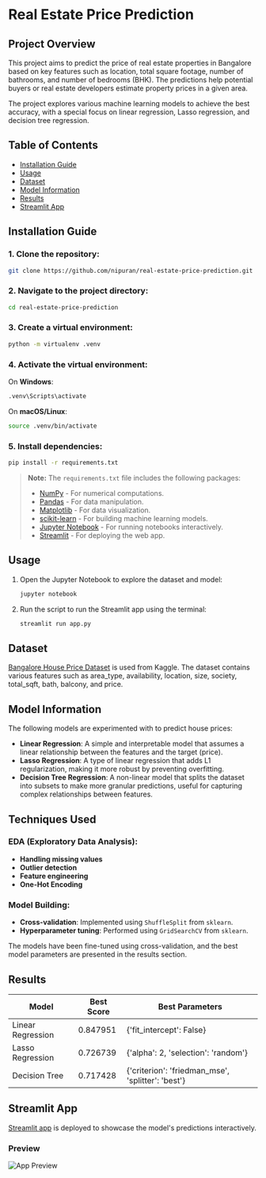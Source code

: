 # Real Estate Price Prediction

## Project Overview

This project aims to predict the price of real estate properties in Bangalore based on key features such as location, total square footage, number of bathrooms, and number of bedrooms (BHK). The predictions help potential buyers or real estate developers estimate property prices in a given area.

The project explores various machine learning models to achieve the best accuracy, with a special focus on linear regression, Lasso regression, and decision tree regression.

## Table of Contents

- [Installation Guide](#installation-guide)
- [Usage](#usage)
- [Dataset](#dataset)
- [Model Information](#model-information)
- [Results](#results)
- [Streamlit App](#streamlit-app)

## Installation Guide

### 1. Clone the repository:
   ```bash
   git clone https://github.com/nipuran/real-estate-price-prediction.git
   ```

### 2. Navigate to the project directory:
   ```bash
   cd real-estate-price-prediction
   ```

### 3. Create a virtual environment:
   ```bash
   python -m virtualenv .venv
   ```

### 4. Activate the virtual environment:
   On **Windows**:
   ```bash
   .venv\Scripts\activate
   ```
   On **macOS/Linux**:
   ```bash
   source .venv/bin/activate
   ```

### 5. Install dependencies:
   ```bash
   pip install -r requirements.txt
   ```

   > **Note:** The `requirements.txt` file includes the following packages:
   > - [NumPy](https://pypi.org/project/numpy/) - For numerical computations.
   > - [Pandas](https://pypi.org/project/pandas/) - For data manipulation.
   > - [Matplotlib](https://pypi.org/project/matplotlib/) - For data visualization.
   > - [scikit-learn](https://pypi.org/project/scikit-learn/) - For building machine learning models.
   > - [Jupyter Notebook](https://pypi.org/project/notebook/) - For running notebooks interactively.
   > - [Streamlit](https://pypi.org/project/streamlit/) - For deploying the web app.

## Usage

1. Open the Jupyter Notebook to explore the dataset and model:
   ```bash
   jupyter notebook
   ```

2. Run the script to run the Streamlit app using the terminal:
   ```bash
   streamlit run app.py
   ```

## Dataset

[Bangalore House Price Dataset](https://www.kaggle.com/datasets/amitabhajoy/bengaluru-house-price-data) is used from Kaggle. The dataset contains various features such as area_type, availability, location, size, society, total_sqft, bath, balcony, and price.

## Model Information

The following models are experimented with to predict house prices:

- **Linear Regression**: A simple and interpretable model that assumes a linear relationship between the features and the target (price).
- **Lasso Regression**: A type of linear regression that adds L1 regularization, making it more robust by preventing overfitting.
- **Decision Tree Regression**: A non-linear model that splits the dataset into subsets to make more granular predictions, useful for capturing complex relationships between features.

## Techniques Used

### EDA (Exploratory Data Analysis):
- **Handling missing values**
- **Outlier detection**
- **Feature engineering**
- **One-Hot Encoding**

### Model Building:
- **Cross-validation**: Implemented using `ShuffleSplit` from `sklearn`.
- **Hyperparameter tuning**: Performed using `GridSearchCV` from `sklearn`.

The models have been fine-tuned using cross-validation, and the best model parameters are presented in the results section.

## Results

| Model              | Best Score | Best Parameters                                |
|--------------------|------------|-----------------------------------------------|
| Linear Regression   | 0.847951   | {'fit_intercept': False}                      |
| Lasso Regression    | 0.726739   | {'alpha': 2, 'selection': 'random'}           |
| Decision Tree       | 0.717428   | {'criterion': 'friedman_mse', 'splitter': 'best'} |


## Streamlit App

[Streamlit app](https://real-estate-price-prediction-nipuran.streamlit.app/) is deployed to showcase the model's predictions interactively.

### Preview

![App Preview]('preview-streamlit-app.jpeg')

